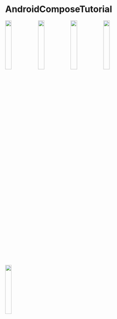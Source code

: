 # AndroidComposeTutorial
<p float="left">
<img src = "https://github.com/byungmeo/AndroidComposeTutorial/blob/954efc0d15165a0d841a80d6dfd002b5645f5c07/CodeLab_Basic/1.20GreetingCard/GreetingCard.jpg" width = "20%" height = "20%">
<img src = "https://github.com/byungmeo/AndroidComposeTutorial/blob/954efc0d15165a0d841a80d6dfd002b5645f5c07/CodeLab_Basic/2.20HappyBirthday/HappyBirthday.jpg" width = "20%" height = "20%">
<img src = "https://github.com/byungmeo/AndroidComposeTutorial/blob/17693de5d5f6841cd95d94403ee25bebef14cf0f/CodeLab_Basic/3.20JetpackComposeTutorial/JetpackComposetutorial.jpg" width = "20%" height = "20%">
<img src = "https://github.com/byungmeo/AndroidComposeTutorial/blob/17693de5d5f6841cd95d94403ee25bebef14cf0f/CodeLab_Basic/4.20TaskManager/TaskManager.jpg" width = "20%" height = "20%">
<img src = "https://github.com/byungmeo/AndroidComposeTutorial/blob/17693de5d5f6841cd95d94403ee25bebef14cf0f/CodeLab_Basic/5.20ComposeQuadrant/ComposeQuadrant.jpg" width = "20%" height = "20%">
</p>




